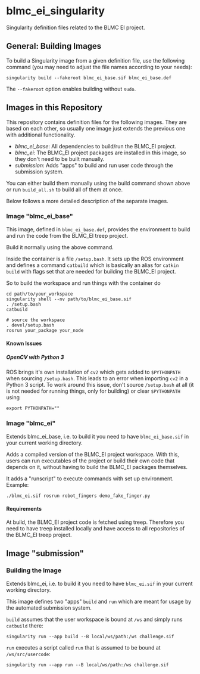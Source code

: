 # blmc_ei_singularity

Singularity definition files related to the BLMC EI project.

## General: Building Images

To build a Singularity image from a given definition file, use the following
command (you may need to adjust the file names according to your needs):

    singularity build --fakeroot blmc_ei_base.sif blmc_ei_base.def

The `--fakeroot` option enables building without `sudo`.


## Images in this Repository

This repository contains definition files for the following images.  They are
based on each other, so usually one image just extends the previous one with
additional functionality.

- *blmc_ei_base*:  All dependencies to build/run the BLMC_EI project.
- *blmc_ei*:  The BLMC_EI project packages are installed in this image, so they
  don't need to be built manually.
- *submission*:  Adds "apps" to build and run user code through the submission
  system.

You can either build them manually using the build command shown above or run
`build_all.sh` to build all of them at once.

Below follows a more detailed description of the separate images.


### Image "blmc_ei_base"

This image, defined in `blmc_ei_base.def`, provides the environment to build and
run the code from the BLMC_EI treep project.

Build it normally using the above command.

Inside the container is a file `/setup.bash`.  It sets up the ROS environment
and defines a command `catbuild` which is basically an alias for `catkin build`
with flags set that are needed for building the BLMC_EI project.

So to build the workspace and run things with the container do

    cd path/to/your_workspace
    singularity shell --nv path/to/blmc_ei_base.sif
    . /setup.bash
    catbuild

    # source the workspace
    . devel/setup.bash
    rosrun your_package your_node


#### Known Issues

##### OpenCV with Python 3

ROS brings it's own installation of `cv2` which gets added to `$PYTHONPATH` when
sourcing `/setup.bash`.  This leads to an error when importing `cv2` in a Python
3 script.  To work around this issue, don't source `/setup.bash` at all (it is
not needed for running things, only for building) or clear `$PYTHONPATH` using

    export PYTHONPATH=""


### Image "blmc_ei"

Extends blmc_ei_base, i.e. to build it you need to have `blmc_ei_base.sif` in
your current working directory.

Adds a compiled version of the BLMC_EI project workspace.  With this, users can
run executables of the project or build their own code that depends on it,
without having to build the BLMC_EI packages themselves.

It adds a "runscript" to execute commands with set up environment.  Example:

    ./blmc_ei.sif rosrun robot_fingers demo_fake_finger.py


#### Requirements

At build, the BLMC_EI project code is fetched using treep.  Therefore you need
to have treep installed locally and have access to all repositories of the
BLMC_EI treep project.


## Image "submission"

### Building the Image

Extends blmc_ei, i.e. to build it you need to have `blmc_ei.sif` in your current
working directory.

This image defines two "apps" `build` and `run` which are meant for usage by the
automated submission system.

`build` assumes that the user workspace is bound at `/ws` and simply runs
`catbuild` there:

    singularity run --app build --B local/ws/path:/ws challenge.sif

`run` executes a script called `run` that is assumed to be bound at
`/ws/src/usercode`:

    singularity run --app run --B local/ws/path:/ws challenge.sif
